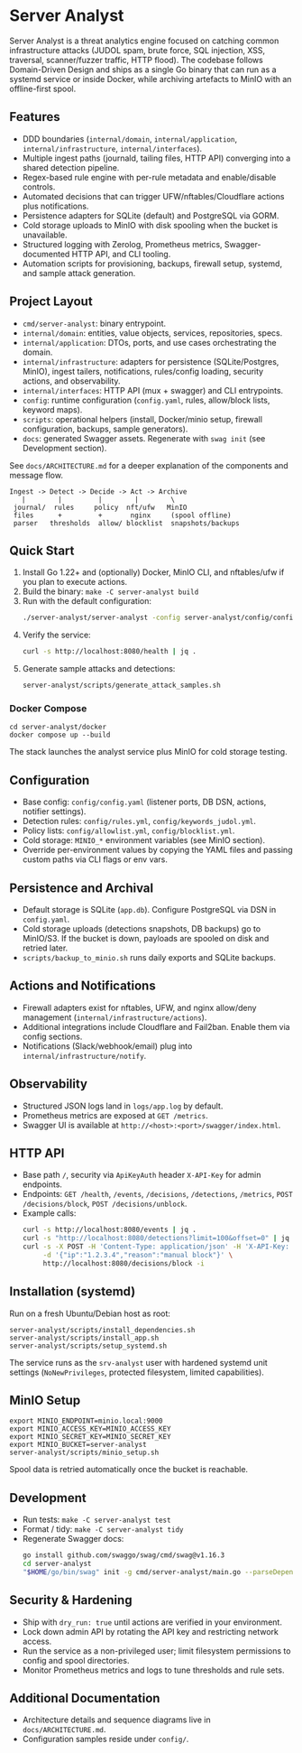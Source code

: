 # Server Analyst

Server Analyst is a threat analytics engine focused on catching common infrastructure attacks (JUDOL spam, brute force, SQL injection, XSS, traversal, scanner/fuzzer traffic, HTTP flood). The codebase follows Domain-Driven Design and ships as a single Go binary that can run as a systemd service or inside Docker, while archiving artefacts to MinIO with an offline-first spool.

## Features
- DDD boundaries (`internal/domain`, `internal/application`, `internal/infrastructure`, `internal/interfaces`).
- Multiple ingest paths (journald, tailing files, HTTP API) converging into a shared detection pipeline.
- Regex-based rule engine with per-rule metadata and enable/disable controls.
- Automated decisions that can trigger UFW/nftables/Cloudflare actions plus notifications.
- Persistence adapters for SQLite (default) and PostgreSQL via GORM.
- Cold storage uploads to MinIO with disk spooling when the bucket is unavailable.
- Structured logging with Zerolog, Prometheus metrics, Swagger-documented HTTP API, and CLI tooling.
- Automation scripts for provisioning, backups, firewall setup, systemd, and sample attack generation.

## Project Layout
- `cmd/server-analyst`: binary entrypoint.
- `internal/domain`: entities, value objects, services, repositories, specs.
- `internal/application`: DTOs, ports, and use cases orchestrating the domain.
- `internal/infrastructure`: adapters for persistence (SQLite/Postgres, MinIO), ingest tailers, notifications, rules/config loading, security actions, and observability.
- `internal/interfaces`: HTTP API (mux + swagger) and CLI entrypoints.
- `config`: runtime configuration (`config.yaml`, rules, allow/block lists, keyword maps).
- `scripts`: operational helpers (install, Docker/minio setup, firewall configuration, backups, sample generators).
- `docs`: generated Swagger assets. Regenerate with `swag init` (see Development section).

See `docs/ARCHITECTURE.md` for a deeper explanation of the components and message flow.

```
Ingest -> Detect -> Decide -> Act -> Archive
   |        |         |        |        \
 journal/  rules     policy  nft/ufw   MinIO
 files      +         +       nginx     (spool offline)
 parser   thresholds  allow/ blocklist  snapshots/backups
```

## Quick Start
1. Install Go 1.22+ and (optionally) Docker, MinIO CLI, and nftables/ufw if you plan to execute actions.
2. Build the binary: `make -C server-analyst build`
3. Run with the default configuration:
   ```bash
   ./server-analyst/server-analyst -config server-analyst/config/config.yaml
   ```
4. Verify the service:
   ```bash
   curl -s http://localhost:8080/health | jq .
   ```
5. Generate sample attacks and detections:
   ```bash
   server-analyst/scripts/generate_attack_samples.sh
   ```

### Docker Compose
```
cd server-analyst/docker
docker compose up --build
```
The stack launches the analyst service plus MinIO for cold storage testing.

## Configuration
- Base config: `config/config.yaml` (listener ports, DB DSN, actions, notifier settings).
- Detection rules: `config/rules.yml`, `config/keywords_judol.yml`.
- Policy lists: `config/allowlist.yml`, `config/blocklist.yml`.
- Cold storage: `MINIO_*` environment variables (see MinIO section).
- Override per-environment values by copying the YAML files and passing custom paths via CLI flags or env vars.

## Persistence and Archival
- Default storage is SQLite (`app.db`). Configure PostgreSQL via DSN in `config.yaml`.
- Cold storage uploads (detections snapshots, DB backups) go to MinIO/S3. If the bucket is down, payloads are spooled on disk and retried later.
- `scripts/backup_to_minio.sh` runs daily exports and SQLite backups.

## Actions and Notifications
- Firewall adapters exist for nftables, UFW, and nginx allow/deny management (`internal/infrastructure/actions`).
- Additional integrations include Cloudflare and Fail2ban. Enable them via config sections.
- Notifications (Slack/webhook/email) plug into `internal/infrastructure/notify`.

## Observability
- Structured JSON logs land in `logs/app.log` by default.
- Prometheus metrics are exposed at `GET /metrics`.
- Swagger UI is available at `http://<host>:<port>/swagger/index.html`.

## HTTP API
- Base path `/`, security via `ApiKeyAuth` header `X-API-Key` for admin endpoints.
- Endpoints: `GET /health`, `/events`, `/decisions`, `/detections`, `/metrics`, `POST /decisions/block`, `POST /decisions/unblock`.
- Example calls:
  ```bash
  curl -s http://localhost:8080/events | jq .
  curl -s "http://localhost:8080/detections?limit=100&offset=0" | jq .
  curl -s -X POST -H 'Content-Type: application/json' -H 'X-API-Key: <KEY>' \
       -d '{"ip":"1.2.3.4","reason":"manual block"}' \
       http://localhost:8080/decisions/block -i
  ```

## Installation (systemd)
Run on a fresh Ubuntu/Debian host as root:
```
server-analyst/scripts/install_dependencies.sh
server-analyst/scripts/install_app.sh
server-analyst/scripts/setup_systemd.sh
```
The service runs as the `srv-analyst` user with hardened systemd unit settings (`NoNewPrivileges`, protected filesystem, limited capabilities).

## MinIO Setup
```
export MINIO_ENDPOINT=minio.local:9000
export MINIO_ACCESS_KEY=MINIO_ACCESS_KEY
export MINIO_SECRET_KEY=MINIO_SECRET_KEY
export MINIO_BUCKET=server-analyst
server-analyst/scripts/minio_setup.sh
```
Spool data is retried automatically once the bucket is reachable.

## Development
- Run tests: `make -C server-analyst test`
- Format / tidy: `make -C server-analyst tidy`
- Regenerate Swagger docs:
  ```bash
  go install github.com/swaggo/swag/cmd/swag@v1.16.3
  cd server-analyst
  "$HOME/go/bin/swag" init -g cmd/server-analyst/main.go --parseDependency --parseInternal -o docs
  ```

## Security & Hardening
- Ship with `dry_run: true` until actions are verified in your environment.
- Lock down admin API by rotating the API key and restricting network access.
- Run the service as a non-privileged user; limit filesystem permissions to config and spool directories.
- Monitor Prometheus metrics and logs to tune thresholds and rule sets.

## Additional Documentation
- Architecture details and sequence diagrams live in `docs/ARCHITECTURE.md`.
- Configuration samples reside under `config/`.
